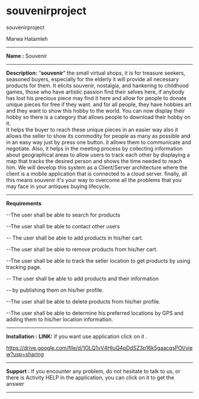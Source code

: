 # souvenirproject
souvenirproject


Marwa Hatamleh
**********************************
**Name :**
Souvenir

*********************************
**Description:**
“**souvenir**” the small virtual shops, it is for treasure seekers,  seasoned buyers, especially for the elderly it will provide all necessary products for them. It elicits souvenir, nostalgia, and hankering to childhood games, those who have artistic passion find their selves here, if anybody has lost his precious piece may find it here and allow for people to donate unique pieces for free if they want. and for all people, they have hobbies art and they want to show this hobby to the world. You can now display their hobby so there is a category that allows people to download their hobby on it.  
It helps the buyer to reach these unique pieces in an easier way also it allows the seller to show its commodity for people as many as possible and in an easy way just by press one button. it allows them to communicate and negotiate. Also, it helps in the meeting process by collecting information about geographical areas to allow users to track each other by displaying a map that tracks the desired person and shows the time needed to reach him. We will develop this system as a Client/Server architecture where the client is a mobile application that is connected to a cloud server. finally, all this means souvenir it's your way to overcome all the problems that you may face in your antiques buying lifecycle.
*******************************
**Requirements**

--The user shall be able to search for products

--The user shall be able to contact other users 

-- The user shall be able to add products in his/her cart.

--The user shall be able to remove products from his/her cart.

--The user shall be able to track the seller location to get products by using tracking page.

-- The user shall be able to add products and their information 

-- by publishing them on his/her profile.

--The user shall be able to delete products from his/her profile.

--The user shall be able to determine his preferred locations by GPS and adding them to his/her location information.


********************************
**Installation :**
**LINK:** if you want use application click on it .

https://drive.google.com/file/d/1OLQ1vV4HIuQ4pDdSZ3p16k5gaacqsPOl/view?usp=sharing

*****************************
**Support :**
If you encounter any problem, do not hesitate to talk to us, or there is Activity  HELP in the application, you can click on it to get the answer


****************************


